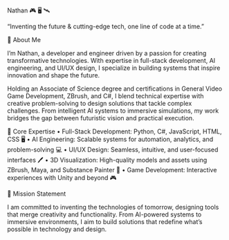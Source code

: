 Nathan 🎮 🖥️ 🛰️

“Inventing the future & cutting-edge tech, one line of code at a time.”

📜 About Me

I’m Nathan, a developer and engineer driven by a passion for creating transformative technologies. With expertise in full-stack development, AI engineering, and UI/UX design, I specialize in building systems that inspire innovation and shape the future.

Holding an Associate of Science degree and certifications in General Video Game Development, ZBrush, and C#, I blend technical expertise with creative problem-solving to design solutions that tackle complex challenges. From intelligent AI systems to immersive simulations, my work bridges the gap between futuristic vision and practical execution.

🔧 Core Expertise
	•	Full-Stack Development: Python, C#, JavaScript, HTML, CSS 🖥️
	•	AI Engineering: Scalable systems for automation, analytics, and problem-solving 💻
	•	UI/UX Design: Seamless, intuitive, and user-focused interfaces 🖊️
	•	3D Visualization: High-quality models and assets using ZBrush, Maya, and Substance Painter 🕋
	•	Game Development: Interactive experiences with Unity and beyond 🎮

🌌 Mission Statement

I am committed to inventing the technologies of tomorrow, designing tools that merge creativity and functionality. From AI-powered systems to immersive environments, I aim to build solutions that redefine what’s possible in technology and design.
